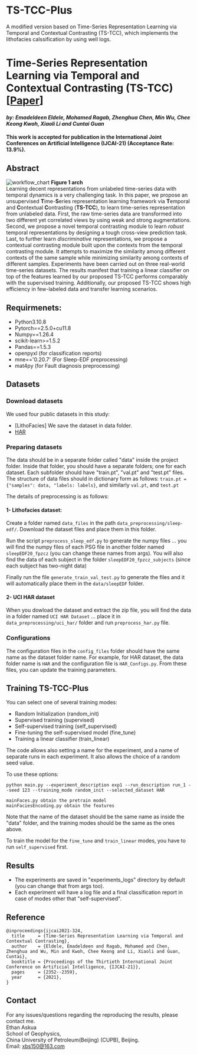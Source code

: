 # TS-TCC-Plus
A modified version based on Time-Series Representation Learning via Temporal and Contextual Contrasting (TS-TCC), which implements the lithofacies calssification by using well logs.


# Time-Series Representation Learning via Temporal and Contextual Contrasting (TS-TCC) [[Paper](https://www.ijcai.org/proceedings/2021/0324.pdf)]
#### *by: Emadeldeen Eldele, Mohamed Ragab, Zhenghua Chen, Min Wu, Chee Keong Kwoh, Xiaoli Li and Cuntai Guan*
#### This work is accepted for publication in the International Joint Conferences on Artificial Intelligence (IJCAI-21) (Acceptance Rate: 13.9%).

## Abstract

![workflow_chart](figure/TS_TCC-zh_cn.png "arch")
**Figure 1 arch**  
Learning decent representations from unlabeled time-series data with temporal dynamics is a very challenging task. 
In this paper, we propose an unsupervised <b>T</b>ime-<b>S</b>eries representation learning framework via <b>T</b>emporal and <b>C</b>ontextual <b>C</b>ontrasting 
(<b>TS-TCC</b>), to learn time-series representation from unlabeled data. 
First, the raw time-series data are transformed into two different yet correlated views by using weak and strong augmentations. 
Second, we propose a novel temporal contrasting module to learn <i>robust</i> temporal representations by designing a tough cross-view prediction task. 
Last, to further learn <i>discriminative</i> representations, we propose a contextual contrasting module built upon the 
contexts from the temporal contrasting module. It attempts to maximize the similarity among different contexts of the same sample while minimizing 
similarity among contexts of different samples. Experiments have been carried out on three real-world time-series datasets. 
The results manifest that training a linear classifier on top of the features learned by our proposed TS-TCC performs 
comparably with the supervised training. Additionally, our proposed TS-TCC shows high efficiency in few-labeled data and transfer learning scenarios. 


## Requirmenets:
- Python3.10.8
- Pytorch==2.5.0+cu11.8
- Numpy==1.26.4
- scikit-learn>=1.5.2
- Pandas==1.5.3
- openpyxl (for classification reports)
- mne=='0.20.7' (For Sleep-EDF preprocessing)
- mat4py (for Fault diagnosis preprocessing)
## Datasets
### Download datasets
We used four public datasets in this study:
- [LithoFacies] We save the dataset in data folder.
- [HAR](https://archive.ics.uci.edu/ml/datasets/Human+Activity+Recognition+Using+Smartphones)  


### Preparing datasets
The data should be in a separate folder called "data" inside the project folder.
Inside that folder, you should have a separate folders; one for each dataset. Each subfolder should have "train.pt", "val.pt" and "test.pt" files.
The structure of data files should in dictionary form as follows:
`train.pt = {"samples": data, "labels: labels}`, and similarly `val.pt`, and `test.pt`

The details of preprocessing is as follows:
#### 1- Lithofacies dataset:
Create a folder named `data_files` in the path `data_preprocessing/sleep-edf/`.
Download the dataset files and place them in this folder. 

Run the script `preprocess_sleep_edf.py` to generate the numpy files ... you will find the numpy files of 
each PSG file in another folder named `sleepEDF20_fpzcz` (you can change these names from args).
You will also find the data of each subject in the folder `sleepEDF20_fpzcz_subjects` (since each subject has two-night data)

Finally run the file `generate_train_val_test.py` to generate the files and it will automatically place
them in the `data/sleepEDF` folder.

#### 2- UCI HAR dataset
When you dowload the dataset and extract the zip file, you will find the data in a folder named
`UCI HAR Dataset` ... place it in `data_preprocessing/uci_har/` folder and run `preprocess_har.py` file.



### Configurations
The configuration files in the `config_files` folder should have the same name as the dataset folder name.
For example, for HAR dataset, the data folder name is `HAR` and the configuration file is `HAR_Configs.py`.
From these files, you can update the training parameters.

## Training TS-TCC-Plus 
You can select one of several training modes:
 - Random Initialization (random_init)
 - Supervised training (supervised)
 - Self-supervised training (self_supervised)
 - Fine-tuning the self-supervised model (fine_tune)
 - Training a linear classifier (train_linear)

The code allows also setting a name for the experiment, and a name of separate runs in each experiment.
It also allows the choice of a random seed value.

To use these options:
```
python main.py --experiment_description exp1 --run_description run_1 --seed 123 --training_mode random_init --selected_dataset HAR
```

```
mainFaces.py obtain the pretrain model
mainFaciesEncoding.py obtain the features
```
Note that the name of the dataset should be the same name as inside the "data" folder, and the training modes should be
the same as the ones above.

To train the model for the `fine_tune` and `train_linear` modes, you have to run `self_supervised` first.


## Results
- The experiments are saved in "experiments_logs" directory by default (you can change that from args too).
- Each experiment will have a log file and a final classification report in case of modes other that "self-supervised".

## Reference

```
@inproceedings{ijcai2021-324,
  title     = {Time-Series Representation Learning via Temporal and Contextual Contrasting},
  author    = {Eldele, Emadeldeen and Ragab, Mohamed and Chen, Zhenghua and Wu, Min and Kwoh, Chee Keong and Li, Xiaoli and Guan, Cuntai},
  booktitle = {Proceedings of the Thirtieth International Joint Conference on Artificial Intelligence, {IJCAI-21}},
  pages     = {2352--2359},
  year      = {2021},
}
```

## Contact
For any issues/questions regarding the reproducing the results, please contact me.   
Ethan Askua  
School of Geophysics,   
China University of Petroleum(Beijing) (CUPB), Beijing.   
Email: xbs150@163.com   
